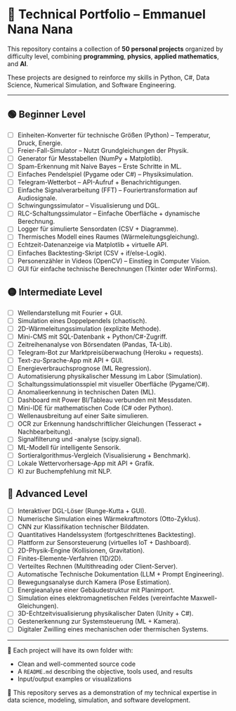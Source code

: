 # 🚀 Technical Portfolio – Emmanuel Nana Nana

This repository contains a collection of **50 personal projects** organized by difficulty level, combining **programming**, **physics**, **applied mathematics**, and **AI**.

These projects are designed to reinforce my skills in Python, C#, Data Science, Numerical Simulation, and Software Engineering.

---

## 🟢 Beginner Level
- [ ] Einheiten-Konverter für technische Größen (Python) – Temperatur, Druck, Energie.
- [ ] Freier-Fall-Simulator – Nutzt Grundgleichungen der Physik.
- [ ] Generator für Messtabellen (NumPy + Matplotlib).
- [ ] Spam-Erkennung mit Naive Bayes – Erste Schritte in ML.
- [ ] Einfaches Pendelspiel (Pygame oder C#) – Physiksimulation.
- [ ] Telegram-Wetterbot – API-Aufruf + Benachrichtigungen.
- [ ] Einfache Signalverarbeitung (FFT) – Fouriertransformation auf Audiosignale.
- [ ] Schwingungssimulator – Visualisierung und DGL.
- [ ] RLC-Schaltungssimulator – Einfache Oberfläche + dynamische Berechnung.
- [ ] Logger für simulierte Sensordaten (CSV + Diagramme).
- [ ] Thermisches Modell eines Raumes (Wärmeleitungsgleichung).
- [ ] Echtzeit-Datenanzeige via Matplotlib + virtuelle API.
- [ ] Einfaches Backtesting-Skript (CSV + if/else-Logik).
- [ ] Personenzähler in Videos (OpenCV) – Einstieg in Computer Vision.
- [ ] GUI für einfache technische Berechnungen (Tkinter oder WinForms).

## 🟡 Intermediate Level
- [ ] Wellendarstellung mit Fourier + GUI.
- [ ] Simulation eines Doppelpendels (chaotisch).
- [ ] 2D-Wärmeleitungssimulation (explizite Methode).
- [ ] Mini-CMS mit SQL-Datenbank + Python/C#-Zugriff.
- [ ] Zeitreihenanalyse von Börsendaten (Pandas, TA-Lib).
- [ ] Telegram-Bot zur Marktpreisüberwachung (Heroku + requests).
- [ ] Text-zu-Sprache-App mit API + GUI.
- [ ] Energieverbrauchsprognose (ML Regression).
- [ ] Automatisierung physikalischer Messung im Labor (Simulation).
- [ ] Schaltungssimulationsspiel mit visueller Oberfläche (Pygame/C#).
- [ ] Anomalieerkennung in technischen Daten (ML).
- [ ] Dashboard mit Power BI/Tableau verbunden mit Messdaten.
- [ ] Mini-IDE für mathematischen Code (C# oder Python).
- [ ] Wellenausbreitung auf einer Saite simulieren.
- [ ] OCR zur Erkennung handschriftlicher Gleichungen (Tesseract + Nachbearbeitung).
- [ ] Signalfilterung und -analyse (scipy.signal).
- [ ] ML-Modell für intelligente Sensorik.
- [ ] Sortieralgorithmus-Vergleich (Visualisierung + Benchmark).
- [ ] Lokale Wettervorhersage-App mit API + Grafik.
- [ ] KI zur Buchempfehlung mit NLP.

## 🔴 Advanced Level
- [ ] Interaktiver DGL-Löser (Runge-Kutta + GUI).
- [ ] Numerische Simulation eines Wärmekraftmotors (Otto-Zyklus).
- [ ] CNN zur Klassifikation technischer Bilddaten.
- [ ] Quantitatives Handelssystem (fortgeschrittenes Backtesting).
- [ ] Plattform zur Sensorsteuerung (virtuelles IoT + Dashboard).
- [ ] 2D-Physik-Engine (Kollisionen, Gravitation).
- [ ] Finites-Elemente-Verfahren (1D/2D).
- [ ] Verteiltes Rechnen (Multithreading oder Client-Server).
- [ ] Automatische Technische Dokumentation (LLM + Prompt Engineering).
- [ ] Bewegungsanalyse durch Kamera (Pose Estimation).
- [ ] Energieanalyse einer Gebäudestruktur mit Planimport.
- [ ] Simulation eines elektromagnetischen Feldes (vereinfachte Maxwell-Gleichungen).
- [ ] 3D-Echtzeitvisualisierung physikalischer Daten (Unity + C#).
- [ ] Gestenerkennung zur Systemsteuerung (ML + Kamera).
- [ ] Digitaler Zwilling eines mechanischen oder thermischen Systems.

---

🧠 Each project will have its own folder with:
- Clean and well-commented source code
- A `README.md` describing the objective, tools used, and results
- Input/output examples or visualizations

📌 This repository serves as a demonstration of my technical expertise in data science, modeling, simulation, and software development.

